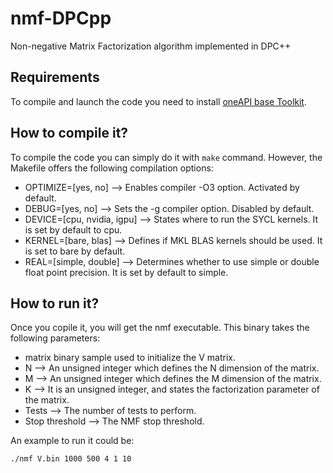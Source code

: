 # nmf-DPCpp
Non-negative Matrix Factorization algorithm implemented in DPC++

## Requirements
To compile and launch the code you need to install [oneAPI base Toolkit](https://software.intel.com/content/www/us/en/develop/tools/oneapi.html).

## How to compile it?
To compile the code you can simply do it with `make` command. However, the Makefile offers the following compilation options:

* OPTIMIZE=[yes, no] --> Enables compiler -O3 option. Activated by default.
* DEBUG=[yes, no] --> Sets the -g compiler option. Disabled by default.
* DEVICE=[cpu, nvidia, igpu] --> States where to run the SYCL kernels. It is set by default to cpu.
* KERNEL=[bare, blas] --> Defines if MKL BLAS kernels should be used. It is set to bare by default.
* REAL=[simple, double] --> Determines whether to use simple or double float point precision. It is set by default to simple.

## How to run it?
Once you copile it, you will get the nmf executable. This binary takes the following parameters:

* matrix binary sample used to initialize the V matrix.
* N --> An unsigned integer which defines the N dimension of the matrix.
* M --> An unsigned integer which defines the M dimension of the matrix.
* K --> It is an unsigned integer, and states the factorization parameter of the matrix.
* Tests --> The number of tests to perform.
* Stop threshold --> The NMF stop threshold.

An example to run it could be:

`./nmf V.bin 1000 500 4 1 10`